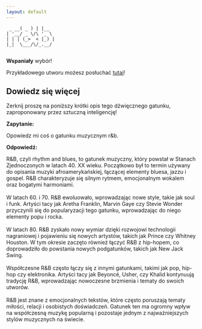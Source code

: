 ```yaml
---
layout: default
---
```


```      ___   _     
 _ __( _ ) | |__  
| '__/ _ \/\ '_ \ 
| | | (_>  < |_) |
|_|  \___/\/_.__/ 
                  
```
**Wspaniały** wybór!

Przykładowego utworu możesz posłuchać [tutaj](https://p.scdn.co/mp3-preview/6527596393b3ea9d71d6e58b9f08c67fe69eac9e)!
## Dowiedz się więcej
Zerknij proszę na poniższy krótki opis tego dźwięcznego gatunku, zaproponowany przez sztuczną inteligencję!



**Zapytanie:**

Opowiedz mi coś o gatunku muzycznym r&b.

**Odpowiedź:**

R&B, czyli rhythm and blues, to gatunek muzyczny, który powstał w Stanach Zjednoczonych w latach 40. XX wieku. Początkowo był to termin używany do opisania muzyki afroamerykańskiej, łączącej elementy bluesa, jazzu i gospel. R&B charakteryzuje się silnym rytmem, emocjonalnym wokalem oraz bogatymi harmoniami.<br><br>W latach 60. i 70. R&B ewoluowało, wprowadzając nowe style, takie jak soul i funk. Artyści tacy jak Aretha Franklin, Marvin Gaye czy Stevie Wonder przyczynili się do popularyzacji tego gatunku, wprowadzając do niego elementy popu i rocka.<br><br>W latach 80. R&B zyskało nowy wymiar dzięki rozwojowi technologii nagraniowej i pojawieniu się nowych artystów, takich jak Prince czy Whitney Houston. W tym okresie zaczęto również łączyć R&B z hip-hopem, co doprowadziło do powstania nowych podgatunków, takich jak New Jack Swing.<br><br>Współczesne R&B często łączy się z innymi gatunkami, takimi jak pop, hip-hop czy elektronika. Artyści tacy jak Beyoncé, Usher, czy Khalid kontynuują tradycję R&B, wprowadzając nowoczesne brzmienia i tematy do swoich utworów.<br><br>R&B jest znane z emocjonalnych tekstów, które często poruszają tematy miłości, relacji i osobistych doświadczeń. Gatunek ten ma ogromny wpływ na współczesną muzykę popularną i pozostaje jednym z najważniejszych stylów muzycznych na świecie.